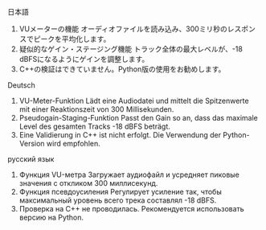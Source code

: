 日本語
1. VUメーターの機能
  オーディオファイルを読み込み、300ミリ秒のレスポンスでピークを平均化します。
2. 疑似的なゲイン・ステージング機能
  トラック全体の最大レベルが、-18 dBFSになるようにゲインを調整します。
3. C++の検証はできていません。Python版の使用をお勧めします。

Deutsch
1. VU-Meter-Funktion
  Lädt eine Audiodatei und mittelt die Spitzenwerte mit einer Reaktionszeit von 300 Millisekunden.
2. Pseudogain-Staging-Funktion
  Passt den Gain so an, dass das maximale Level des gesamten Tracks -18 dBFS beträgt.
3. Eine Validierung in C++ ist nicht erfolgt. Die Verwendung der Python-Version wird empfohlen.

русский язык
1. Функция VU-метра
  Загружает аудиофайл и усредняет пиковые значения с откликом 300 миллисекунд.
2. Функция псевдоусиления
  Регулирует усиление так, чтобы максимальный уровень всего трека составлял -18 dBFS.
3. Проверка на C++ не проводилась. Рекомендуется использовать версию на Python.
